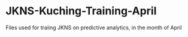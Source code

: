 # JKNS-Kuching-Training-April
Files used for traiing JKNS on predictive analytics, in the month of April
